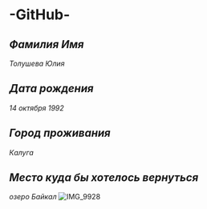 # -GitHub-
## ***Фамилия Имя***
*Толушева Юлия*
## ***Дата рождения***
*14 октября 1992*
## ***Город проживания***
*Калуга*
## ***Место куда бы хотелось вернуться***
*озеро Байкал*
![IMG_9928](https://user-images.githubusercontent.com/127483663/225236915-cc38a930-354a-4bd2-8c0a-206d07515a8a.jpg)
